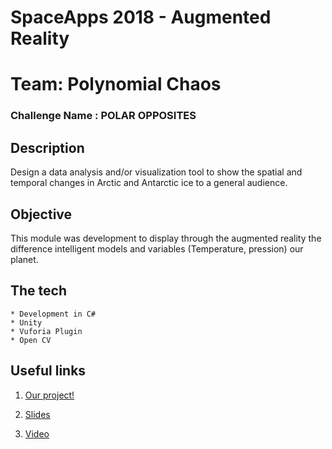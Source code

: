 # SpaceApps 2018  - Augmented Reality
# Team: Polynomial Chaos
### Challenge Name : POLAR OPPOSITES

## Description
Design a data analysis and/or visualization tool to show the spatial and temporal changes in Arctic and Antarctic ice to a general audience.

## Objective
This module was development to display through the augmented reality the difference intelligent models and variables (Temperature, pression) our planet.


## The tech
    
    * Development in C#
    * Unity
    * Vuforia Plugin
    * Open CV

## Useful links

1. [Our project!](https://2018.spaceappschallenge.org/challenges/icy-glare/recycle-polar-opposites/teams/polynomial-chaos/project)

2. [Slides](https://drive.google.com/file/d/1JKgf_4HnJtIg6mQwnuUACWHXipP8z5Vp/view?usp=sharing)

3. [Video](https://youtu.be/CG8fAG3sjt4)

